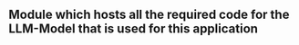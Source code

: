 

## Module which hosts all the required code for the LLM-Model that is used for this application 


